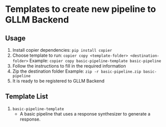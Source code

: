 # Templates to create new pipeline to GLLM Backend

## Usage

1. Install copier dependencies: `pip install copier`
2. Choose template to run: `copier copy <template-folder> <destination-folder>`
   Example: `copier copy basic-pipeline-template basic-pipeline`
3. Follow the instructions to fill in the required information
4. Zip the destination folder
   Example: `zip -r basic-pipeline.zip basic-pipeline`
5. It is ready to be registered to GLLM Backend


## Template List

1. `basic-pipeline-template`
   - A basic pipeline that uses a response synthesizer to generate a response.
